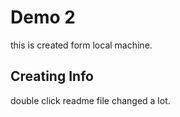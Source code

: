 # Demo 2

this is created form local machine.

## Creating Info

double click readme file changed a lot.